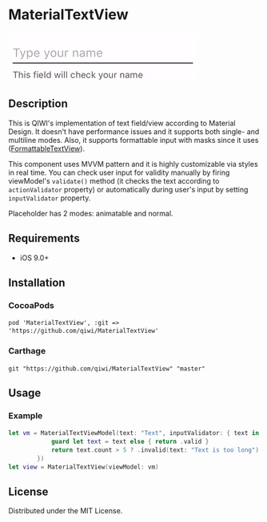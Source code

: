 # MaterialTextView

<img src="material.gif"/>

## Description
This is QIWI's implementation of text field/view according to Material Design. It doesn't have performance issues and it supports both single- and multiline modes. Also, it supports formattable input with masks since it uses ([FormattableTextView](https://github.com/qiwi/FormattableTextView)).

This component uses MVVM pattern and it is highly customizable via styles in real time.
You can check user input for validity manually by firing viewModel's `validate()` method (it checks the text according to `actionValidator` property) or automatically during user's input by setting `inputValidator` property.

Placeholder has 2 modes: animatable and normal.

## Requirements
* iOS 9.0+

## Installation

### CocoaPods
```
pod 'MaterialTextView', :git => 'https://github.com/qiwi/MaterialTextView'
```

### Carthage
```
git "https://github.com/qiwi/MaterialTextView" "master"
```

## Usage

### Example
```swift
let vm = MaterialTextViewModel(text: "Text", inputValidator: { text in
			guard let text = text else { return .valid }
			return text.count > 5 ? .invalid(text: "Text is too long") : .valid
		})
let view = MaterialTextView(viewModel: vm)
```

## License
Distributed under the MIT License.